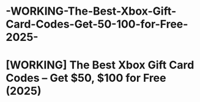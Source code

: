 # -WORKING-The-Best-Xbox-Gift-Card-Codes-Get-50-100-for-Free-2025-
# [WORKING] The Best Xbox Gift Card Codes – Get $50, $100 for Free (2025)

